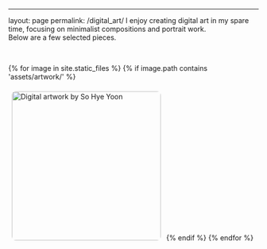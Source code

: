 ---
layout: page
permalink: /digital_art/
I enjoy creating digital art in my spare time, focusing on minimalist compositions and portrait work.  
Below are a few selected pieces.

<br>

{% for image in site.static_files %}
  {% if image.path contains 'assets/artwork/' %}
  <figure style="display:inline-block; margin:0.5em;">
    <img src="{{ image.path }}" alt="Digital artwork by So Hye Yoon" width="300" style="border-radius:8px;">
  </figure>
  {% endif %}
{% endfor %}

<br>
